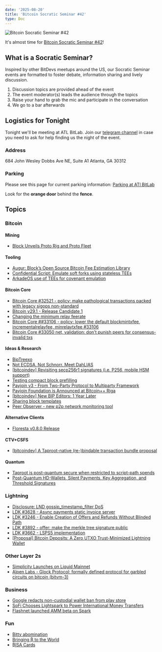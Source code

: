 ```yaml
---
date: '2025-08-20'
title: 'Bitcoin Socratic Seminar #42'
type: Doc
---
```


![Bitcoin Socratic Seminar #42](/bitcoin-socratic-seminar-42.jpg)

It's almost time for <a href="https://www.meetup.com/atlantabitdevs/events/305303524/">Bitcoin Socratic Seminar #42</a>!

## What is a Socratic Seminar?

Inspired by other BitDevs meetups around the US, our Socratic Seminar events are formatted to foster debate, information sharing and lively discussion.

1. Discussion topics are provided ahead of the event
2. The event moderator(s) leads the audience through the topics
3. Raise your hand to grab the mic and participate in the conversation
4. We go to a bar afterwards

## Logistics for Tonight

Tonight we'll be meeting at ATL BitLab. Join our <a href="https://atlantabitdevs.org/telegram/" target="_blank">telegram channel</a> in case you need to ask for help finding us the night of the event.

### Address

684 John Wesley Dobbs Ave NE,
Suite A1
Atlanta, GA 30312

### Parking

Please see this page for current parking information: <a href="https://atlbitlab.com/parking-at-atl-bitlab">Parking at ATl BitLab</a>

Look for the **orange door** behind the **fence**.

## Topics

### Bitcoin

#### Mining

- [Block Unveils Proto Rig and Proto Fleet](https://investors.block.xyz/investor-news/news-details/2025/Block-Unveils-Proto-Rig-and-Proto-Fleet-Marking-a-New-Era-in-Bitcoin-Mining/default.aspx)

#### Tooling

- [Augur: Block’s Open Source Bitcoin Fee Estimation Library](https://delvingbitcoin.org/t/augur-block-s-open-source-bitcoin-fee-estimation-library/1848)
- [Confidential Script: Emulate soft forks using stateless TEEs](https://delvingbitcoin.org/t/confidential-script-emulate-soft-forks-using-stateless-tees/1918)
- [ArkadeOS use of TEEs for covenant emulation](https://docs.arkadeos.com/#verifiable-trust)

#### Bitcoin Core

- [Bitcoin Core #32521 - policy: make pathological transactions packed with legacy sigops non-standard](https://github.com/bitcoin/bitcoin/pull/32521)
- [Bitcoin v29.1 - Release Candidate 1](https://github.com/bitcoin/bitcoin/blob/v29.1rc1/doc/release-notes.md)
- [Changing the minimum relay feerate](https://delvingbitcoin.org/t/changing-the-minimum-relay-feerate/1886)
- [Bitcoin Core ##33106 - policy: lower the default blockmintxfee, incrementalrelayfee, minrelaytxfee #33106](https://github.com/bitcoin/bitcoin/pull/33106)
- [Bitcoin Core #33050 net, validation: don't punish peers for consensus-invalid txs](https://github.com/bitcoin/bitcoin/pull/33050)

#### Ideas & Research

- [BipTreexo](https://github.com/utreexo/biptreexo)
- [Not ECDSA. Not Schnorr. Meet DahLIAS](https://bitcoinmagazine.com/technical/not-ecdsa-not-schnorr-meet-dahlias)
- [[bitcoindev] Revisiting secp256r1 signatures (i.e. P256, mobile HSM support)](https://groups.google.com/g/bitcoindev/c/XSYL0gx0cDM/m/kupPkNgWBAAJ)
- [Testing compact block prefilling](https://delvingbitcoin.org/t/stats-on-compact-block-reconstructions/1052/33)
- [Payjoin v3 - From Two-Party Protocol to Multiparty Framework](https://payjoindevkit.org/2025/03/18/the-evolution-of-payjoin/)
- [Payjoin Foundation is Announced at Bitcoin++ Riga](https://insider.btcpp.dev/p/the-payjoin-foundation-is-announced)
- [[bitcoindev] New BIP Editors: 1 Year Later](https://groups.google.com/g/bitcoindev/c/erO5zP3FgS4/m/G5Vjtu9xCAAJ)
- [Sharing block templates](https://delvingbitcoin.org/t/sharing-block-templates/1906)
- [Peer Observer - new p2p network monitoring tool](https://x.com/0xB10C/status/1950216578194170276)

#### Alternative Clients

- [Floresta v0.8.0 Release](https://github.com/vinteumorg/Floresta/releases/tag/v0.8.0)

#### CTV+CSFS

- [[bitcoindev] A Taproot-native (re-)bindable transaction bundle proposal](https://groups.google.com/g/bitcoindev/c/5wLThgegha4/m/iUWIZPIaCAAJ)

#### Quantum

- [Taproot is post-quantum secure when restricted to script-path spends](https://groups.google.com/g/bitcoindev/c/ydE5u5C0xVc/m/fXs1_i1CBAAJ)
- [Post-Quantum HD-Wallets, Silent Payments, Key Aggregation, and Threshold Signatures](https://delvingbitcoin.org/t/post-quantum-hd-wallets-silent-payments-key-aggregation-and-threshold-signatures/1854)

### Lightning

- [Disclosure: LND gossip_timestamp_filter DoS](https://delvingbitcoin.org/t/disclosure-lnd-gossip-timestamp-filter-dos/1859)
- [LDK #3628 - Async payments static invoice server](https://github.com/lightningdevkit/rust-lightning/pull/3628)
- [LDK #3246 - Enable Creation of Offers and Refunds Without Blinded Path](https://github.com/lightningdevkit/rust-lightning/pull/3246)
- [LDK #3892 - offer: make the merkle tree signature public](https://github.com/lightningdevkit/rust-lightning/pull/3892)
- [LDK #3662 - LSPS5 implementation](https://github.com/lightningdevkit/rust-lightning/pull/3662)
- [[Proposal] Bitcoin Deposits: A Zero UTXO Trust-Minimized Lightning Wallet](https://delvingbitcoin.org/t/proposal-bitcoin-deposits-a-zero-utxo-trust-minimized-lightning-wallet/1922)

### Other Layer 2s

- [Simplicity Launches on Liquid Mainnet](https://blog.blockstream.com/simplicity-launches-on-liquid-mainnet/)
- [Alpen Labs - Glock Protocol: formally defined protocol for garbled circuits on bitcoin (bitvm-3)](https://x.com/AlpenLabs/status/1957808842558885902)

### Business

- [Google redacts non-custodial wallet ban from play store](https://x.com/NewsFromGoogle/status/1955741506440192463)
- [SoFi Chooses Lightspark to Power International Money Transfers](https://www.lightspark.com/news/lightspark/sofi-lightspark-announcement)
- [Flashnet launched AMM beta on Spark](https://x.com/flashnet/status/1954718954204893230)

### Fun

- [Bitty abomination](https://x.com/spiralbtc/status/1937590671369474430)
- [Bringing ₿ to the World](https://spiralbtc.substack.com/p/bringing-to-the-world)
- [₿ISA Cards](https://x.com/unllamas/status/1950944668641866185)
